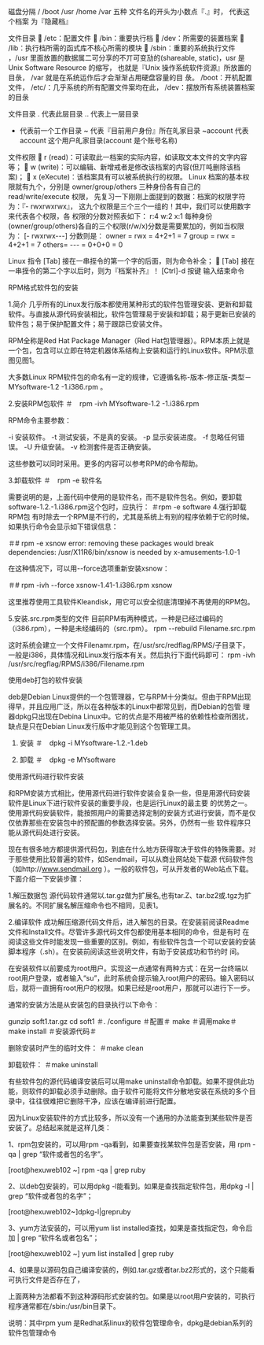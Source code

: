 磁盘分隔  / 	/boot	/usr		/home	/var 		五种
文件名的开头为小数点『.』时， 代表这个档案 为『隐藏档』

文件目录
 /etc：配置文件  /bin：重要执行档  /dev：所需要的装置档案  /lib：执行档所需的函式库不核心所需的模块  /sbin：重要的系统执行文件
，/usr 里面放置的数据属二可分享的不丌可变劢的(shareable, static)，usr 是 Unix Software Resource 的缩写， 也就是『Unix 操作系统软件资源』所放置的目彔，
/var 就是在系统运作后才会渐渐占用硬盘容量的目 彔。
/boot：开机配置文件，
/etc/：几乎系统的所有配置文件案均在此，
/dev：摆放所有系统装置档案的目彔

文件目录
. 代表此层目录
.. 代表上一层目录
- 代表前一个工作目录
~ 代表『目前用户身份』所在癿家目录
~account 代表 account 这个用户癿家目录(account 是个账号名称)
 
文件权限
 r (read)：可读取此一档案的实际内容，如读取文本文件的文字内容等； 
 w (write)：可以编辑、新增戒者是修改该档案的内容(但丌吨删除该档案)； 
 x (eXecute)：该档案具有可以被系统执行的权限。
Linux 档案的基本权限就有九个，分别是 owner/group/others 三种身份各有自己的 read/write/execute 权限， 先复习一下刚刚上面提到的数据：档案的权限字符为：『- rwxrwxrwx』， 这九个权限是三个三个一组的！其中，我们可以使用数字来代表各个权限，各 权限的分数对照表如下： r:4 w:2 x:1 每种身份(owner/group/others)各自的三个权限(r/w/x)分数是需要累加的，例如当权限为： [- rwxrwx---] 分数则是： owner = rwx = 4+2+1 = 7 group = rwx = 4+2+1 = 7 others= --- = 0+0+0 = 0

Linux 指令
[Tab] 接在一串挃令的第一个字的后面，则为命令补全；  [Tab] 接在一串挃令的第二个字以后时，则为『档案补齐』！
[Ctrl]-d 按键 输入结束命令

RPM格式软件包的安装 

1.简介 
几乎所有的Linux发行版本都使用某种形式的软件包管理安装、更新和卸载软件。与直接从源代码安装相比，软件包管理易于安装和卸载；易于更新已安装的软件包；易于保护配置文件；易于跟踪已安装文件。

RPM全称是Red Hat Package Manager（Red Hat包管理器）。RPM本质上就是一个包，包含可以立即在特定机器体系结构上安装和运行的Linux软件。RPM示意图见图1。

大多数Linux RPM软件包的命名有一定的规律，它遵循名称-版本-修正版-类型－MYsoftware-1.2 -1.i386.rpm 。 

2.安装RPM包软件 
＃　rpm -ivh MYsoftware-1.2 -1.i386.rpm 

RPM命令主要参数： 

-i 安装软件。 
-t 测试安装，不是真的安装。 
-p 显示安装进度。 
-f 忽略任何错误。 
-U 升级安装。 
-v 检测套件是否正确安装。 


这些参数可以同时采用。更多的内容可以参考RPM的命令帮助。 

3.卸载软件 
＃　rpm -e 软件名 

需要说明的是，上面代码中使用的是软件名，而不是软件包名。例如，要卸载software-1.2.-1.i386.rpm这个包时，应执行： 
＃rpm -e software 
4.强行卸载RPM包 
有时除去一个RPM是不行的，尤其是系统上有别的程序依赖于它的时候。如果执行命令会显示如下错误信息： 

＃# rpm -e xsnow 
error: removing these packages would break dependencies: 
/usr/X11R6/bin/xsnow is needed by x-amusements-1.0-1 


在这种情况下，可以用--force选项重新安装xsnow： 

＃# rpm -ivh --force xsnow-1.41-1.i386.rpm 
xsnow 


这里推荐使用工具软件Kleandisk，用它可以安全彻底清理掉不再使用的RPM包。 

5.安装.src.rpm类型的文件 
目前RPM有两种模式，一种是已经过编码的（i386.rpm），一种是未经编码的（src.rpm）。 
rpm --rebuild Filename.src.rpm 

这时系统会建立一个文件Filenamr.rpm，在/usr/src/redflag/RPMS/子目录下，一般是i386，具体情况和Linux发行版本有关。然后执行下面代码即可：
rpm -ivh /usr/src/regflag/RPMS/i386/Filename.rpm 

使用deb打包的软件安装 

deb是Debian Linux提供的一个包管理器，它与RPM十分类似。但由于RPM出现得早，并且应用广泛，所以在各种版本的Linux中都常见到，而Debian的包管 理器dpkg只出现在Debina Linux中。它的优点是不用被严格的依赖性检查所困扰，缺点是只在Debian Linux发行版中才能见到这个包管理工具。

1. 安装 
＃　dpkg -i MYsoftware-1.2.-1.deb 

2. 卸载 
＃　dpkg -e MYsoftware 

使用源代码进行软件安装 

和RPM安装方式相比，使用源代码进行软件安装会复杂一些，但是用源代码安装软件是Linux下进行软件安装的重要手段，也是运行Linux的最主要 的优势之一。使用源代码安装软件，能按照用户的需要选择定制的安装方式进行安装，而不是仅仅依靠那些在安装包中的预配置的参数选择安装。另外，仍然有一些 软件程序只能从源代码处进行安装。

现在有很多地方都提供源代码包，到底在什么地方获得取决于软件的特殊需要。对于那些使用比较普遍的软件，如Sendmail，可以从商业网站处下载源 代码软件包（如http://www.sendmail.org ）。一般的软件包，可从开发者的Web站点下载。下面介绍一下安装步骤：

1.解压数据包 
源代码软件通常以.tar.gz做为扩展名,也有tar.Z、tar.bz2或.tgz为扩展名的。不同扩展名解压缩命令也不相同，见表1。 


2.编译软件 
成功解压缩源代码文件后，进入解包的目录。在安装前阅读Readme文件和Install文件。尽管许多源代码文件包都使用基本相同的命令，但是有时 在阅读这些文件时能发现一些重要的区别。例如，有些软件包含一个可以安装的安装脚本程序（.sh）。在安装前阅读这些说明文件，有助于安装成功和节约时 间。

在安装软件以前要成为root用户。实现这一点通常有两种方式：在另一台终端以root用户登录，或者输入“su”，此时系统会提示输入root用户的密码。输入密码以后，就将一直拥有root用户的权限。如果已经是root用户，那就可以进行下一步。

通常的安装方法是从安装包的目录执行以下命令： 

gunzip soft1.tar.gz 
cd soft1 
＃. /configure ＃配置＃ 
make ＃调用make＃ 
make install ＃安装源代码＃ 


删除安装时产生的临时文件： 
＃make clean 

卸载软件： 
＃make uninstall 

有些软件包的源代码编译安装后可以用make uninstall命令卸载。如果不提供此功能，则软件的卸载必须手动删除。由于软件可能将文件分散地安装在系统的多个目录中，往往很难把它删除干净，应该在编译前进行配置。

因为Linux安装软件的方式比较多，所以没有一个通用的办法能查到某些软件是否安装了。总结起来就是这样几类：

1、rpm包安装的，可以用rpm -qa看到，如果要查找某软件包是否安装，用 rpm -qa | grep “软件或者包的名字”。

[root@hexuweb102 ~] rpm -qa | grep ruby

2、以deb包安装的，可以用dpkg -l能看到。如果是查找指定软件包，用dpkg -l | grep “软件或者包的名字”；

[root@hexuweb102~]dpkg-l|grepruby

3、yum方法安装的，可以用yum list installed查找，如果是查找指定包，命令后加 | grep “软件名或者包名”；

[root@hexuweb102 ~] yum list installed | grep ruby

 
4、如果是以源码包自己编译安装的，例如.tar.gz或者tar.bz2形式的，这个只能看可执行文件是否存在了，

上面两种方法都看不到这种源码形式安装的包。如果是以root用户安装的，可执行程序通常都在/sbin:/usr/bin目录下。

说明：其中rpm yum 是Redhat系linux的软件包管理命令，dpkg是debian系列的软件包管理命令